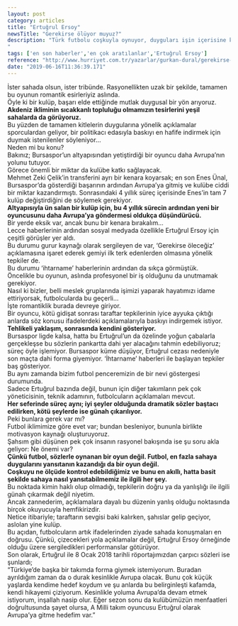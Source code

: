 ```yaml
---
layout: post
category: articles
title: "Ertuğrul Ersoy"
newsTitle: "Gerekirse ölüyor muyuz?"
description: "Türk futbolu coşkuyla oynuyor, duyguları işin içerisine katıyoruz…
"
tags: ['en son haberler','en çok aratılanlar','Ertuğrul Ersoy']
reference: "http://www.hurriyet.com.tr/yazarlar/gurkan-dural/gerekirse-oluyor-muyuz-41245796"
date: "2019-06-16T11:36:39.171"
---
```


<p>İster sahada olsun, ister trib&uuml;nde. Rasyonellikten uzak bir şekilde, tamamen bu oyunun romantik esirleriyiz aslında.<br>&Ouml;yle ki bir kul&uuml;p, başarı elde ettiğinde mutlak duygusal bir y&ouml;n arıyoruz. <br><strong>Akdeniz ikliminin sıcakkanlı topluluğu olmamızın tesirlerini yeşil sahalarda da g&ouml;r&uuml;yoruz.</strong><br>Bu y&uuml;zden de tamamen kitlelerin duygularına y&ouml;nelik a&ccedil;ıklamalar sporculardan geliyor, bir politikacı edasıyla baskıyı en hafife indirmek i&ccedil;in duymak istenilenler s&ouml;yleniyor&hellip;<br>Neden mi bu konu?<br>Bakınız; Bursaspor&rsquo;un altyapısından yetiştirdiği bir oyuncu daha Avrupa&rsquo;nın yolunu tutuyor.<br>G&ouml;rece &ouml;nemli bir miktar da kul&uuml;be katkı sağlayacak.<br>Mehmet Zeki &Ccedil;elik&rsquo;in transferini ayrı bir kenara koyarsak; en son Enes &Uuml;nal, Bursaspor&rsquo;da g&ouml;sterdiği başarının ardından Avrupa&rsquo;ya gitmiş ve kul&uuml;be ciddi bir miktar kazandırmıştı. Sonrasındaki 4 yıllık s&uuml;re&ccedil; i&ccedil;erisinde Enes&rsquo;in tam 7 kul&uuml;p değiştirdiğini de s&ouml;ylemek gerekiyor.<br><strong>Altyapısıyla &uuml;n salan bir kul&uuml;p i&ccedil;in, bu 4 yıllık s&uuml;recin ardından yeni bir oyuncusunu daha Avrupa&rsquo;ya g&ouml;ndermesi olduk&ccedil;a d&uuml;ş&uuml;nd&uuml;r&uuml;c&uuml;.</strong><br>Bir yerde eksik var, ancak bunu bir kenara bırakalım&hellip;<br>Lecce haberlerinin ardından sosyal medyada &ouml;zellikle Ertuğrul Ersoy i&ccedil;in &ccedil;eşitli g&ouml;r&uuml;şler yer aldı.<br>Bu durumu gurur kaynağı olarak sergileyen de var, &lsquo;Gerekirse &ouml;leceğiz&rsquo; a&ccedil;ıklamasına işaret ederek gemiyi ilk terk edenlerden olmasına y&ouml;nelik tepkiler de.<br>Bu durumu &lsquo;ihtarname&rsquo; haberlerinin ardından da sık&ccedil;a g&ouml;rm&uuml;şt&uuml;k.<br>&Ouml;ncelikle bu oyunun, aslında profesyonel bir iş olduğunu da unutmamak gerekiyor.<br>Nasıl ki bizler, belli meslek gruplarında işimizi yaparak hayatımızı idame ettiriyorsak, futbolcularda bu ge&ccedil;erli&hellip;<br>İşte romantiklik burada devreye giriyor.<br>Bir oyuncu, k&ouml;t&uuml; gidişat sonrası taraftar tepkilerinin iyice ayyuka &ccedil;ıktığı anlarda s&ouml;z konusu ifadelerdeki a&ccedil;ıklamalarıyla baskıyı indirgemek istiyor.<br><strong>Tehlikeli yaklaşım, sonrasında kendini g&ouml;steriyor.</strong><br>Bursaspor ligde kalsa, hatta bu Ertuğrul&rsquo;un da &ouml;zelinde yoğun &ccedil;abalarla ger&ccedil;ekleşse bu s&ouml;zlerin pankartta dahi yer alacağını tahmin edebiliyoruz; s&uuml;re&ccedil; &ouml;yle işlemiyor. Bursaspor k&uuml;me d&uuml;ş&uuml;yor, Ertuğrul cezası nedeniyle son ma&ccedil;ta dahi forma giyemiyor. &lsquo;İhtarname&rsquo; haberleri ile başlayan tepkiler baş g&ouml;steriyor.<br>Bu aynı zamanda bizim futbol penceremizin de bir nevi g&ouml;stergesi durumunda.<br>Sadece Ertuğrul bazında değil, bunun i&ccedil;in diğer takımların pek &ccedil;ok y&ouml;neticisinin, teknik adamının, futbolcuların a&ccedil;ıklamaları mevcut.<br><strong>Her seferinde s&uuml;re&ccedil; aynı; iyi şeyler olduğunda dramatik s&ouml;zler baştacı edilirken, k&ouml;t&uuml; şeylerde ise g&uuml;nah &ccedil;ıkarılıyor.</strong><br>Peki bunlara gerek var mı?<br>Futbol iklimimize g&ouml;re evet var; bundan besleniyor, bununla birlikte motivasyon kaynağı oluşturuyoruz.<br>Şahsım gibi d&uuml;ş&uuml;nen pek &ccedil;ok insanın rasyonel bakışında ise şu soru akla geliyor: Ne &ouml;nemi var?<br><strong>&Ccedil;&uuml;nk&uuml; futbol, s&ouml;zlerle oynanan bir oyun değil. Futbol, en fazla sahaya duygularını yansıtanın kazandığı da bir oyun değil.</strong><br><strong>Coşkuyu ne &ouml;l&ccedil;&uuml;de kontrol edebildiğimiz ve bunu en akıllı, hatta basit şekilde sahaya nasıl yansıtabilmemiz ile ilgili her şey.</strong><br>Bu noktada kimin haklı olup olmadığı, tepkilerin doğru ya da yanlışlığı ile ilgili g&uuml;nah &ccedil;ıkarmak değil niyetim.<br>Ancak zannederim, a&ccedil;ıklamalara dayalı bu d&uuml;zenin yanlış olduğu noktasında bir&ccedil;ok okuyucuyla hemfikirizdir. <br>Netice itibariyle; taraftarın sevgisi baki kalırken, şahıslar gelip ge&ccedil;iyor, aslolan yine kul&uuml;p.<br>Bu a&ccedil;ıdan, futbolcuların artık ifadelerinden ziyade sahada konuşmaları en doğrusu. &Ccedil;&uuml;nk&uuml;, &ccedil;izecekleri yola a&ccedil;ıklamalar değil, Ertuğrul Ersoy &ouml;rneğinde olduğu &uuml;zere sergiledikleri performanslar g&ouml;t&uuml;r&uuml;yor.<br>Son olarak, Ertuğrul ile 8 Ocak 2018 tarihli r&ouml;portajımızdan &ccedil;arpıcı s&ouml;zleri ise şunlardı;<br>&ldquo;T&uuml;rkiye&rsquo;de başka bir takımda forma giymek istemiyorum. Buradan ayrıldığım zaman da o durak kesinlikle Avrupa olacak. Bunu &ccedil;ok k&uuml;&ccedil;&uuml;k yaşlarda kendime hedef koydum ve şu anlarda bu belirginleşti kafamda, kendi hikayemi &ccedil;iziyorum. Kesinlikle yoluma Avrupa&rsquo;da devam etmek istiyorum, inşallah nasip olur. Eğer sezon sonu da kul&uuml;b&uuml;m&uuml;z&uuml;n menfaatleri doğrultusunda şayet olursa, A Milli takım oyuncusu Ertuğrul olarak Avrupa&rsquo;ya gitme hedefim var.&rdquo;</p>